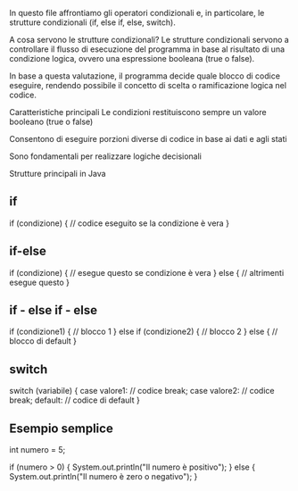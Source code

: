 In questo file affrontiamo gli operatori condizionali e, in particolare, le strutture condizionali (if, else if, else, switch).

A cosa servono le strutture condizionali?
Le strutture condizionali servono a controllare il flusso di esecuzione del programma in base al risultato di una condizione logica, ovvero una espressione booleana (true o false).

In base a questa valutazione, il programma decide quale blocco di codice eseguire, rendendo possibile il concetto di scelta o ramificazione logica nel codice.

Caratteristiche principali
Le condizioni restituiscono sempre un valore booleano (true o false)

Consentono di eseguire porzioni diverse di codice in base ai dati e agli stati

Sono fondamentali per realizzare logiche decisionali

Strutture principali in Java

## if

if (condizione) {
// codice eseguito se la condizione è vera
}

## if-else

if (condizione) {
// esegue questo se condizione è vera
} else {
// altrimenti esegue questo
}

## if - else if - else

if (condizione1) {
// blocco 1
} else if (condizione2) {
// blocco 2
} else {
// blocco di default
}

## switch

switch (variabile) {
case valore1:
// codice
break;
case valore2:
// codice
break;
default:
// codice di default
}

## Esempio semplice

int numero = 5;

if (numero > 0) {
System.out.println("Il numero è positivo");
} else {
System.out.println("Il numero è zero o negativo");
}
